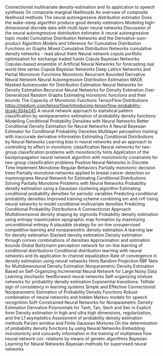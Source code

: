 Connectionist multivariate density-estimation and its application to speech synthesis
On composite marginal likelihoods
An overview of composite likelihood methods
The neural autoregressive distribution estimator
Does the wake-sleep algorithm produce good density estimators
Modeling high-dimensional discrete data with multi-layer neural networks
Discussion of the neural autoregressive distribution estimator
A neural autoregressive topic model
Cumulative Distribution Networks and the Derivative-sum-product Algorithm Models and Inference for Cumulative Distribution Functions on Graphs
Mixed Cumulative Distribution Networks
cumulative density networks - read about them
Neural network copula portfolio optimization for exchange traded funds
Copula Bayesian Networks
Copulas-based ensemble of Artificial Neural Networks for forecasting real world time series
Copula Bayesian Networks
Deep Lattice Networks and Partial Monotonic Functions
Monotonic Recurrent Bounded Derivative Neural Network
Neural Autoregressive Distribution Estimation
MADE Masked Autoencoder for Distribution Estimation
Neural Networks for Density Estimation
Recursive Neural Networks for Density Estimation Over Generalized Random Graphs
Estimating monotonic functions and their bounds
The Capacity of Monotonic Functions
TensorFlow Distributions
https://medium.com/tensorflow/introducing-tensorflow-probability-dca4c304e245
A neural network approach to statistical pattern classification by semiparametric estimation of probability density functions
Modelling Conditional Probability Densities with Neural Networks
Better Conditional Density Estimation for Neural Networks
A Neural Bayesian Estimator for Conditional Probability Densities
Multilayer perceptron training with inaccurate derivative information
Estimating Conditional Distributions by Neural Networks
Learning bias in neural networks and an approach to controlling its effect in monotonic classification
Neural networks for two-group classification problems with monotonicity hints
Application of the backpropagation neural network algorithm with monotonicity constraints for two-group classification problems
Positive Neural Networks in Discrete Time Implement Monotone-Regular Behaviors
Partially monotonic decision trees
Partially monotone networks applied to breast cancer detection on mammograms
Neural Network for Estimating Conditional Distributions
Solving Partially Monotone Problems with Neural Networks
Probability density estimation using a Gaussian clustering algorithm
Estimating conditional probability densities for periodic variables
Predicting conditional probability densities Improved training scheme combining em and rvfl
Using neural networks to model conditional multivariate densities
Predicting Conditional Probability Distributions A Connectionist Approach
Multidimensional density shaping by sigmoids
Probability density estimation using entropy maximization
opographic map formation by maximizing unconditional entropy A plausible strategy for on-line unsupervised competitive learning and nonparametric density estimation
A learning law for density estimation
Stacked density estimation
Density estimation through convex combinations of densities Approximation and estimation bounds
Global Boltzmann perceptron network for on-line learning of conditional distributions
Conditional distribution learning with neural networks and its application to channel equalization
Rate of convergence in density estimation using neural networks
Hints
Random Projection RBF Nets for Multidimensional Density Estimation
Nonparametric Density Estimation Based on Self-Organizing Incremental Neural Network for Large Noisy Data
Learning stochastic feedforward neural networks
Self-organizing mixture networks for probability density estimation
Exponential transitions: Telltale sign of consistency in learning systems
Simple and Effective Connectionist Nonparametric Estimation of Probability Density Functions
Robust combination of neural networks and hidden Markov models for speech recognition
Soft-Constrained Neural Networks for Nonparametric Density Estimation
Derivative Polynomials for Tanh, Tan, Sech and Sec in Explicit form
Density estimation in high and ultra high dimensions, regularization, and the L1 asymptotics
Assessment of probability density estimation methods Parzen window and Finite Gaussian Mixtures
On the determination of probability density functions by using Neural Networks
Embedding monotonicity and concavity information in the training of multiphase flow neural network cor- relations by means of genetic algorithms
Bayesian Learning for Neural Networks
Bayesian methods for supervised neural networks
